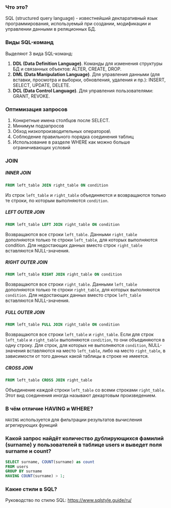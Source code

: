 ### Что это?

SQL (structured query language) - известнейший декларативный язык программирования, используемый при создании, модификации и управлении данными в реляционных БД.

### Виды SQL-команд

Выделяют 3 вида SQL-команд:

1. **DDL (Data Definition Language)**. Команды для изменения структуры БД и связанных объектов: ALTER, CREATE, DROP.
2. **DML (Data Manipulation Language)**. Для управления данными (для вставки, просмотра и выборки, обновления, удаления и пр.): INSERT, SELECT, UPDATE, DELETE.
3. **DCL (Data Control Language)**. Для управления пользователями: GRANT, REVOKE.

### Оптимизация запросов

1. Конкретные имена столбцов после SELECT.
2. Минимум подзапросов
3. Обход низкопроизводительных операторов\
4. Соблюдение правильного порядка соединения таблиц
5. Использование в разделе WHERE как можно больше ограничивающих условий

### JOIN

##### INNER JOIN
```sql
FROM left_table JOIN right_table ON condition
```
Из строк `left_table` и `right_table` объединяются и возвращаются только те строки, по которым выполняются `condition`.
##### LEFT OUTER JOIN
```sql
FROM left_table LEFT JOIN right_table ON condition
```
Возвращаются все строки `left_table`. Данными `right_table` дополняются только те строки `left_table`, для которых выполняются condition. Для недостающих данных вместо строк `right_table` вставляются NULL-значения.
##### RIGHT OUTER JOIN
```sql
FROM left_table RIGHT JOIN right_table ON condition
```
Возвращаются все строки `right_table`. Данными `left_table` дополняются только те строки `right_table`, для которых выполняются `condition`. Для недостающих данных вместо строк `left_table` вставляются NULL-значения.
##### FULL OUTER JOIN
```sql
FROM left_table FULL JOIN right_table ON condition
```
Возвращаются все строки `left_table` и `right_table`. Если для строк `left_table` и `right_table` выполняются `condition`, то они объединяются в одну строку. Для строк, для которых не выполняются `condition`, NULL-значения вставляются на место `left_table`, либо на место `right_table`, в зависимости от того данных какой таблицы в строке не имеется.
##### CROSS JOIN
```sql
FROM left_table CROSS JOIN right_table
```
Объединение каждой строки `left_table` со всеми строками `right_table`. Этот вид соединения иногда называют декартовым произведением.

### В чём отличие HAVING и WHERE?

`HAVING` используется для фильтрации результатов вычисления агрегирующих функций

### Какой запрос найдёт количество дублирующихся фамилий (surname) у пользователей в таблице users и выведет поля surname и count?

```sql
SELECT surname, COUNT(surname) as count
FROM users
GROUP BY surname
HAVING COUNT(surname) > 1;
```

### Какие стили в SQL?

Руководство по стилю SQL: https://www.sqlstyle.guide/ru/